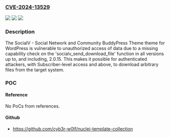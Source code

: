 ### [CVE-2024-13529](https://cve.mitre.org/cgi-bin/cvename.cgi?name=CVE-2024-13529)
![](https://img.shields.io/static/v1?label=Product&message=SocialV%20-%20Social%20Network%20and%20Community%20BuddyPress%20Theme&color=blue)
![](https://img.shields.io/static/v1?label=Version&message=*%3C%3D%202.0.15%20&color=brighgreen)
![](https://img.shields.io/static/v1?label=Vulnerability&message=CWE-862%20Missing%20Authorization&color=brighgreen)

### Description

The SocialV - Social Network and Community BuddyPress Theme theme for WordPress is vulnerable to unauthorized access of data due to a missing capability check on the 'socialv_send_download_file' function in all versions up to, and including, 2.0.15. This makes it possible for authenticated attackers, with Subscriber-level access and above, to download arbitrary files from the target system.

### POC

#### Reference
No PoCs from references.

#### Github
- https://github.com/cyb3r-w0lf/nuclei-template-collection

